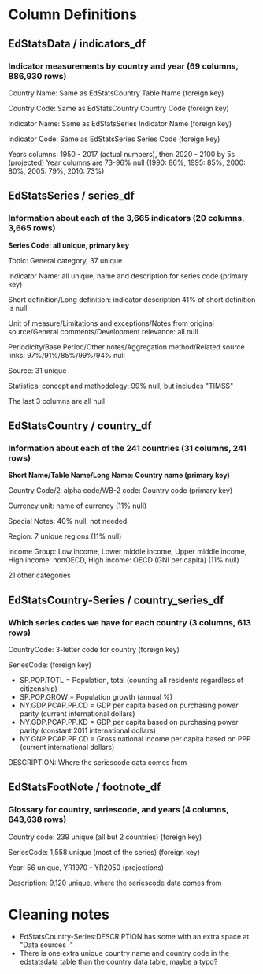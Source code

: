 # Column Definitions

## EdStatsData / indicators_df
### Indicator measurements by country and year (69 columns, 886,930 rows)

Country Name: Same as EdStatsCountry Table Name (foreign key)

Country Code: Same as EdStatsCountry Country Code (foreign key)

Indicator Name: Same as EdStatsSeries Indicator Name (foreign key)

Indicator Code: Same as EdStatsSeries Series Code (foreign key)

Years columns: 1950 - 2017 (actual numbers), then 2020 - 2100 by 5s (projected)
Year columns are 73-96% null (1990: 86%, 1995: 85%, 2000: 80%, 2005: 79%, 2010: 73%)

## EdStatsSeries / series_df
### Information about each of the 3,665 indicators (20 columns, 3,665 rows)

**Series Code: all unique, primary key**

Topic: General category, 37 unique

Indicator Name: all unique, name and description for series code (primary key)

Short definition/Long definition: indicator description 41% of short definition is null

Unit of measure/Limitations and exceptions/Notes from original source/General comments/Development relevance: all null

Periodicity/Base Period/Other notes/Aggregation method/Related source links: 97%/91%/85%/99%/94% null

Source: 31 unique

Statistical concept and methodology: 99% null, but includes "TIMSS"

The last 3 columns are all null

## EdStatsCountry / country_df
### Information about each of the 241 countries (31 columns, 241 rows)

**Short Name/Table Name/Long Name: Country name (primary key)**

Country Code/2-alpha code/WB-2 code: Country code (primary key)

Currency unit: name of currency (11% null)

Special Notes: 40% null, not needed

Region: 7 unique regions (11% null)

Income Group: Low income, Lower middle income, Upper middle income, High income: nonOECD, High income: OECD (GNI per capita) (11% null)

21 other categories

## EdStatsCountry-Series / country_series_df
### Which series codes we have for each country (3 columns, 613 rows)

CountryCode: 3-letter code for country (foreign key)

SeriesCode: (foreign key)
- SP.POP.TOTL = Population, total (counting all residents regardless of citizenship)
- SP.POP.GROW = Population growth (annual %)
- NY.GDP.PCAP.PP.CD = GDP per capita based on purchasing power parity (current international dollars)
- NY.GDP.PCAP.PP.KD = GDP per capita based on purchasing power parity (constant 2011 international dollars)
- NY.GNP.PCAP.PP.CD = Gross national income per capita based on PPP (current international dollars)

DESCRIPTION: Where the seriescode data comes from

## EdStatsFootNote / footnote_df
### Glossary for country, seriescode, and years (4 columns, 643,638 rows)

Country code: 239 unique (all but 2 countries) (foreign key)

SeriesCode: 1,558 unique (most of the series) (foreign key)

Year: 56 unique, YR1970 - YR2050 (projections)

Description: 9,120 unique, where the seriescode data comes from

# Cleaning notes
- EdStatsCountry-Series:DESCRIPTION has some with an extra space at "Data sources :"
- There is one extra unique country name and country code in the edstatsdata table than the country data table, maybe a typo?